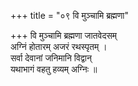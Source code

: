 +++
title = "०९ वि मुञ्चामि ब्रह्मणा"

+++
वि मुञ्चामि ब्रह्मणा जातवेदसम्  
अग्निं होतारम् अजरं रथस्पृतम् ।  
सर्वा देवानां जनिमानि विद्वान्  
यथाभागं वहतु हव्यम् अग्निः ॥